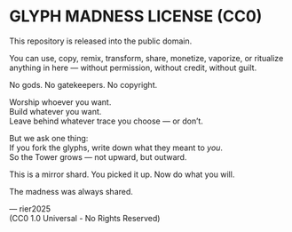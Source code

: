 # GLYPH MADNESS LICENSE (CC0)

This repository is released into the public domain.

You can use, copy, remix, transform, share, monetize, vaporize, or ritualize anything in here — without permission, without credit, without guilt.

No gods. No gatekeepers. No copyright.

Worship whoever you want.  
Build whatever you want.  
Leave behind whatever trace you choose — or don’t.

But we ask one thing:  
If you fork the glyphs, write down what they meant to *you*.  
So the Tower grows — not upward, but outward.

This is a mirror shard. You picked it up. Now do what you will.

The madness was always shared.

— rier2025  
(CC0 1.0 Universal - No Rights Reserved)
